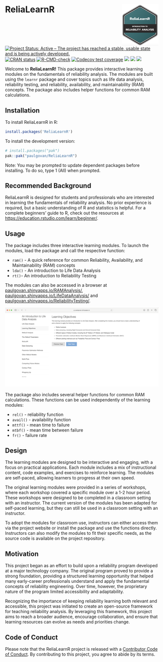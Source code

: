 
<!-- README.md is generated from README.Rmd. Please edit that file -->

# ReliaLearnR <a href="https://paulgovan.github.io/ReliaLearnR/"><img src="man/figures/logo.png" align="right" height="136" alt="ReliaLearnR website" /></a>

<!-- badges: start -->

[![Project Status: Active – The project has reached a stable, usable
state and is being actively
developed.](https://www.repostatus.org/badges/latest/active.svg)](https://www.repostatus.org/#active)
[![CRAN
status](https://www.r-pkg.org/badges/version/ReliaLearnR)](https://CRAN.R-project.org/package=ReliaLearnR)
[![R-CMD-check](https://github.com/paulgovan/ReliaLearnR/actions/workflows/R-CMD-check.yaml/badge.svg)](https://github.com/paulgovan/ReliaLearnR/actions/workflows/R-CMD-check.yaml)
[![Codecov test
coverage](https://codecov.io/gh/paulgovan/ReliaLearnR/graph/badge.svg)](https://app.codecov.io/gh/paulgovan/ReliaLearnR)
[![](http://cranlogs.r-pkg.org/badges/last-month/ReliaLearnR)](https://cran.r-project.org/package=ReliaLearnR)
[![](http://cranlogs.r-pkg.org/badges/grand-total/ReliaLearnR)](https://cran.r-project.org/package=ReliaLearnR)
[![](https://img.shields.io/badge/doi-10.32614/CRAN.package.ReliaLearnR-green.svg)](https://doi.org/10.32614/CRAN.package.ReliaLearnR)
<!-- badges: end -->

Welcome to **ReliaLearnR!** This package provides interactive learning
modules on the fundamentals of reliability analysis. The modules are
built using the `learnr` package and cover topics such as life data
analysis, reliability testing, and reliability, availability, and
maintainability (RAM) concepts. The package also includes helper
functions for common RAM calculations.

## Installation

To install ReliaLearnR in R:

``` r
install.packages('ReliaLearnR')
```

To install the development version:

``` r
# install.packages("pak")
pak::pak("paulgovan/ReliaLearnR")
```

Note: You may be prompted to update dependent packages before
installing. To do so, type 1 (All) when prompted.

## Recommended Background

ReliaLearnR is designed for students and professionals who are
interested in learning the fundamentals of reliability analysis. No
prior experience is required, but a basic understanding of R and
statistics is helpful. For a complete beginners’ guide to R, check out
the resources at <https://education.rstudio.com/learn/beginner/>.

## Usage

The package includes three interactive learning modules. To launch the
modules, load the package and call the respective function:

- `ram()` - A quick reference for common Reliability, Availability, and
  Maintainability (RAM) concepts
- `lda()` - An introduction to Life Data Analysis
- `rt()`- An introduction to Reliability Testing

The modules can also be accessed in a browser at
[paulgovan.shinyapps.io/RAMAnalysis/](https://paulgovan.shinyapps.io/RAMAnalysis/),
[paulgovan.shinyapps.io/LifeDataAnalysis/](https://paulgovan.shinyapps.io/LifeDataAnalysis/)
and
[paulgovan.shinyapps.io/ReliabilityTesting/](https://paulgovan.shinyapps.io/ReliabilityTesting/).

![](https://github.com/paulgovan/ReliaLearnR/blob/master/inst/paper/ReliaLearnR.png?raw=true)<!-- -->

The package also includes several helper functions for common RAM
calculations. These functions can be used independently of the learning
modules:

- `rel()` - reliability function
- `avail()` - availability function
- `mttf()` - mean time to failure
- `mtbf()` - mean time between failure
- `fr()` - failure rate

## Design

The learning modules are designed to be interactive and engaging, with a
focus on practical applications. Each module includes a mix of
instructional content, code examples, and exercises to reinforce
learning. The modules are self-paced, allowing learners to progress at
their own speed.

The original learning modules were provided in a series of workshops,
where each workshop covered a specific module over a 1-2 hour period.
These workshops were designed to be completed in a classroom setting
with an instructor. The current version of the modules has been adapted
for self-paced learning, but they can still be used in a classroom
setting with an instructor.

To adopt the modules for classroom use, instructors can either access
them via the project website or install the package and use the
functions directly. Instructors can also modify the modules to fit their
specific needs, as the source code is available on the project
repository.

## Motivation

This project began as an effort to build upon a reliability program
developed at a major technology company. The original program proved to
provide a strong foundation, providing a structured learning opportunity
that helped many early-career professionals understand and apply the
fundamental concepts of reliability engineering. Over time, however, the
proprietary nature of the program limited accessibility and
adaptability.

Recognizing the importance of keeping reliability learning both relevant
and accessible, this project was initiated to create an open-source
framework for teaching reliability analysis. By leveraging this
framework, this project aims to reach a broader audience, encourage
collaboration, and ensure that learning resources can evolve as needs
and priorities change.

## Code of Conduct

Please note that the ReliaLearnR project is released with a [Contributor
Code of Conduct](CODE_OF_CONDUCT.md). By contributing to this project,
you agree to abide by its terms.

